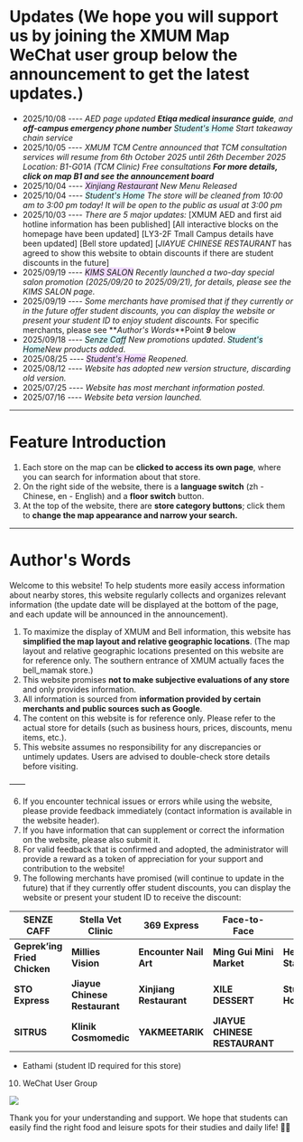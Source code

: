 # Updates (We hope you will support us by joining the XMUM Map WeChat user group below the announcement to get the latest updates.)

- 2025/10/08 ---- _AED page updated **Etiqa medical insurance guide**, and **off-campus emergency phone number**_ _<span style="background-color:rgba(137, 243, 255, 0.3)">Student's Home</span>_ _Start takeaway chain service_
- 2025/10/05 ---- _XMUM TCM Centre announced that TCM consultation services will resume from 6th October 2025 until 26th December 2025_ _Location: B1-G01A (TCM Clinic)_ _Free consultations_ **_For more details, click on map B1 and see the announcement board_**
- 2025/10/04 ---- _<span style="background-color:rgba(208, 137, 255, 0.3)">Xinjiang Restaurant</span>_ _New Menu Released_
- 2025/10/04 ---- _<span style="background-color:rgba(137, 243, 255, 0.3)">Student's Home</span>_ _The store will be cleaned from 10:00 am to 3:00 pm today! It will be open to the public as usual at 3:00 pm_
- 2025/10/03 ---- _There are 5 major updates:_ [XMUM AED and first aid hotline information has been published] [All interactive blocks on the homepage have been updated] [LY3-2F Tmall Campus details have been updated] [Bell store updated] [_JIAYUE CHINESE RESTAURANT_ has agreed to show this website to obtain discounts if there are student discounts in the future]
- 2025/09/19 ---- _<span style="background-color:rgba(208, 137, 255, 0.3)">KIMS SALON</span>_ _Recently launched a two-day special salon promotion (2025/09/20 to 2025/09/21), for details, please see the KIMS SALON page._
- 2025/09/19 ---- _Some merchants have promised that if they currently or in the future offer student discounts, you can display the website or present your student ID to enjoy student discounts._ For specific merchants, please see **_Author's Words_**Point **_9_** below
- 2025/09/18 ---- _<span style="background-color:rgba(137, 243, 255, 0.3)">Senze Caff</span> New promotions updated_. _<span style="background-color:rgba(137, 243, 255, 0.3)">Student's Home</span>New products added_.
- 2025/08/25 ---- _<span style="background-color:rgba(208, 137, 255, 0.3)">Student's Home</span> Reopened._
- 2025/08/12 ---- _Website has adopted new version structure, discarding old version._
- 2025/07/25 ---- _Website has most merchant information posted._
- 2025/07/16 ---- _Website beta version launched._

---

# Feature Introduction

1. Each store on the map can be **clicked to access its own page**, where you can search for information about that store.
2. On the right side of the website, there is a **language switch** (zh - Chinese, en - English) and a **floor switch** button.
3. At the top of the website, there are **store category buttons**; click them to **change the map appearance and narrow your search.**

---

# Author's Words

Welcome to this website! To help students more easily access information about nearby stores, this website regularly collects and organizes relevant information (the update date will be displayed at the bottom of the page, and each update will be announced in the announcement).

1. To maximize the display of XMUM and Bell information, this website has **simplified the map layout and relative geographic locations**. (The map layout and relative geographic locations presented on this website are for reference only. The southern entrance of XMUM actually faces the bell_mamak store.)
2. This website promises **not to make subjective evaluations of any store** and only provides information.
3. All information is sourced from **information provided by certain merchants and public sources such as Google**.
4. The content on this website is for reference only. Please refer to the actual store for details (such as business hours, prices, discounts, menu items, etc.).
5. This website assumes no responsibility for any discrepancies or untimely updates. Users are advised to double-check store details before visiting.

——

6. If you encounter technical issues or errors while using the website, please provide feedback immediately (contact information is available in the website header).
7. If you have information that can supplement or correct the information on the website, please also submit it.
8. For valid feedback that is confirmed and adopted, the administrator will provide a reward as a token of appreciation for your support and contribution to the website!
9. The following merchants have promised (will continue to update in the future) that if they currently offer student discounts, you can display the website or present your student ID to receive the discount:

| SENZE CAFF                   | Stella Vet Clinic             | 369 Express             | Face-to-Face                  | KCBC               |
| ---------------------------- | ----------------------------- | ----------------------- | ----------------------------- | ------------------ |
| **Geprek’ing Fried Chicken** | **Millies Vision**            | **Encounter Nail Art**  | **Ming Gui Mini Market**      | **Hey Stationery** |
| **STO Express**              | **Jiayue Chinese Restaurant** | **Xinjiang Restaurant** | **XILE DESSERT**              | **Student Home**   |
| **SITRUS**                   | **Klinik Cosmomedic**         | **YAKMEETARIK**         | **JIAYUE CHINESE RESTAURANT** |                    |

- Eathami (student ID required for this store)

10. WeChat User Group

<img src="https://img.xmummap.com/111_wechatcode.jpg" />

Thank you for your understanding and support. We hope that students can easily find the right food and leisure spots for their studies and daily life! 🍜✨
